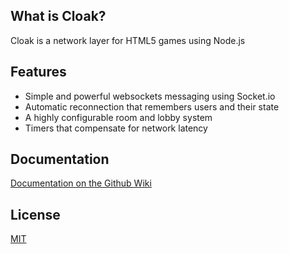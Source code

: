 ## What is Cloak?

Cloak is a network layer for HTML5 games using Node.js

## Features

* Simple and powerful websockets messaging using Socket.io
* Automatic reconnection that remembers users and their state
* A highly configurable room and lobby system
* Timers that compensate for network latency

## Documentation

[Documentation on the Github Wiki](https://github.com/bocoup/cloak/wiki)

## License

[MIT](https://github.com/bocoup/cloak/blob/master/LICENSE)
